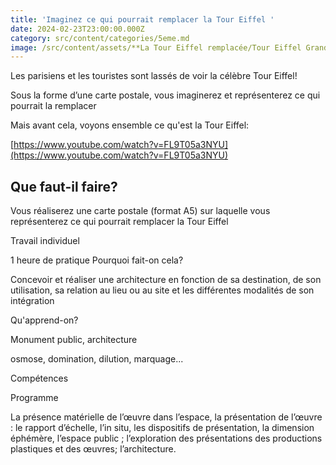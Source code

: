 ```yaml
---
title: 'Imaginez ce qui pourrait remplacer la Tour Eiffel '
date: 2024-02-23T23:00:00.000Z
category: src/content/categories/5eme.md
image: /src/content/assets/**La Tour Eiffel remplacée/Tour Eiffel Grande.jpeg
---
```


Les parisiens et les touristes sont lassés de voir la célèbre Tour Eiffel!

Sous la forme d’une carte postale, vous imaginerez et représenterez ce qui pourrait la remplacer

Mais avant cela, voyons ensemble ce qu'est la Tour Eiffel:

[https://www.youtube.com/watch?v=FL9T05a3NYU](https://www.youtube.com/watch?v=FL9T05a3NYU)

## Que faut-il faire?

Vous réaliserez une carte postale (format A5) sur laquelle vous représenterez ce qui pourrait remplacer la Tour Eiffel

Travail individuel

1 heure de pratique
Pourquoi fait-on cela?

Concevoir et réaliser une architecture en fonction de sa destination, de son utilisation, sa relation au lieu ou au site et les différentes modalités de son intégration

Qu'apprend-on?

Monument public, architecture

osmose, domination, dilution, marquage...

Compétences

Programme

La présence matérielle de l’œuvre dans l’espace, la présentation de l’œuvre : le rapport d’échelle, l’in situ, les dispositifs de présentation, la dimension éphémère, l’espace public ; l’exploration des présentations des productions plastiques et des œuvres; l’architecture.
